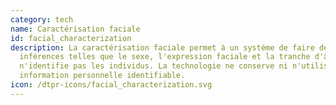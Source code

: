 ```yaml
---
category: tech
name: Caractérisation faciale
id: facial_characterization
description: La caractérisation faciale permet à un systéme de faire des
  inférences telles que le sexe, l'expression faciale et la tranche d'âge, mais
  n'identifie pas les individus. La technologie ne conserve ni n'utilise aucune
  information personnelle identifiable.
icon: /dtpr-icons/facial_characterization.svg
---
```


